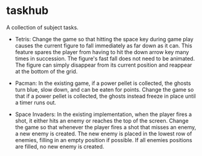 taskhub
========

A collection of subject tasks.

* Tetris: Change the game so that hitting the space key during game play causes the current figure to fall immediately as far down as it can. This feature spares the player from having to hit the down arrow key many times in succession. The figure's fast fall does not need to be animated. The figure can simply disappear from its current position and reappear at the bottom of the grid.

* Pacman: In the existing game, if a power pellet is collected, the ghosts turn blue, slow down, and can be eaten for points. Change the game so that if a power pellet is collected, the ghosts instead freeze in place until a timer runs out.

* Space Invaders: In the existing implementation, when the player fires a shot, it either hits an enemy or reaches the top of the screen. Change the game so that whenever the player fires a shot that misses an enemy, a new enemy is created. The new enemy is placed in the lowest row of enemies, filling in an empty position if possible. If all enemies positions are filled, no new enemy is created.
